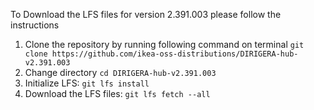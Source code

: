 To Download the LFS files for version 2.391.003 please follow the instructions

1. Clone the repository by running following command on terminal `git clone https://github.com/ikea-oss-distributions/DIRIGERA-hub-v2.391.003`
2. Change directory `cd DIRIGERA-hub-v2.391.003`
3. Initialize LFS: `git lfs install`
4. Download the LFS files: `git lfs fetch --all`
